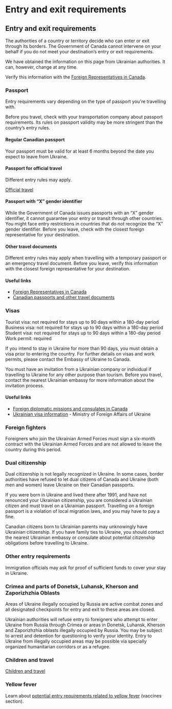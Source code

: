 # Entry and exit requirements

## Entry and exit requirements

The authorities of a country or territory decide who can enter or exit through its borders. The Government of Canada cannot intervene on your behalf if you do not meet your destination’s entry or exit requirements.

We have obtained the information on this page from Ukrainian authorities. It can, however, change at any time.

Verify this information with the [Foreign Representatives in Canada](https://www.international.gc.ca/protocol-protocole/reps.aspx?lang=eng).

### Passport

Entry requirements vary depending on the type of passport you're travelling with.

Before you travel, check with your transportation company about passport requirements. Its rules on passport validity may be more stringent than the country’s entry rules.

#### Regular Canadian passport

Your passport must be valid for at least 6 months beyond the date you expect to leave from Ukraine.

#### Passport for official travel

Different entry rules may apply.

[Official travel](https://www.canada.ca/en/immigration-refugees-citizenship/services/canadian-passports/official-travel.html)

#### Passport with “X” gender identifier

While the Government of Canada issues passports with an “X” gender identifier, it cannot guarantee your entry or transit through other countries. You might face entry restrictions in countries that do not recognize the “X” gender identifier. Before you leave, check with the closest foreign representative for your destination.

#### Other travel documents

Different entry rules may apply when travelling with a temporary passport or an emergency travel document. Before you leave, verify this information with the closest foreign representative for your destination.

#### Useful links

* [Foreign Representatives in Canada](https://www.international.gc.ca/protocol-protocole/reps.aspx?lang=eng)
* [Canadian passports and other travel documents](http://www.canada.ca/passport)

### Visas

Tourist visa: not required for stays up to 90 days within a 180-day period  
Business visa: not required for stays up to 90 days within a 180-day period  
Student visa: not required for stays up to 90 days within a 180-day period  
Work permit: required

If you intend to stay in Ukraine for more than 90 days, you must obtain a visa prior to entering the country. For further details on visas and work permits, please contact the Embassy of Ukraine to Canada.

You must have an invitation from a Ukrainian company or individual if travelling to Ukraine for any other purpose than tourism. Before you travel, contact the nearest Ukrainian embassy for more information about the invitation process.

#### Useful links

* [Foreign diplomatic missions and consulates in Canada](http://www.international.gc.ca/protocol-protocole/reps.aspx?lang=eng)
* [Ukrainian visa information](https://mfa.gov.ua/en/consular-affairs/entry-and-stay-foreigners-ukraine/visa-information) - Ministry of Foreign Affairs of Ukraine

### Foreign fighters

Foreigners who join the Ukrainian Armed Forces must sign a six-month contract with the Ukrainian Armed Forces and are not allowed to leave the country during this period.

### Dual citizenship

Dual citizenship is not legally recognized in Ukraine. In some cases, border authorities have refused to let dual citizens of Canada and Ukraine (both men and women) leave Ukraine on their Canadian passports.

If you were born in Ukraine and lived there after 1991, and have not renounced your Ukrainian citizenship, you are considered a Ukrainian citizen and must travel on a Ukrainian passport. Travelling on a foreign passport is a violation of local migration laws, and you may have to pay a fine.

Canadian citizens born to Ukrainian parents may unknowingly have Ukrainian citizenship. If you have family ties to Ukraine, you should contact the nearest Ukrainian embassy or consulate about potential citizenship obligations before travelling to Ukraine.

### Other entry requirements

Immigration officials may ask for proof of sufficient funds to cover your stay in Ukraine.

### Crimea and parts of Donetsk, Luhansk, Kherson and Zaporizhzhia Oblasts

Areas of Ukraine illegally occupied by Russia are active combat zones and all designated checkpoints for entry and exit to these areas are closed.

Ukrainian authorities will refuse entry to foreigners who attempt to enter Ukraine from Russia through Crimea or areas in Donetsk, Luhansk, Kherson and Zaporizhzhia oblasts illegally occupied by Russia. You may be subject to arrest and detention for questioning to verify your identity. Entry to Ukraine from illegally occupied areas may be possible via specially organized humanitarian corridors or as a refugee.

### Children and travel

[Children and travel](http://travel.gc.ca/travelling/children)

### Yellow fever

Learn about [potential entry requirements related to yellow fever](#health) (vaccines section).